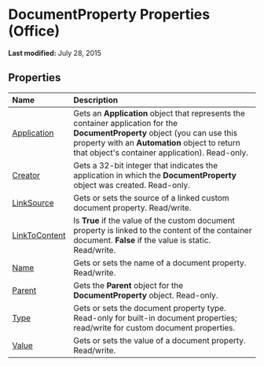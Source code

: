 
# DocumentProperty Properties (Office)

 **Last modified:** July 28, 2015


## Properties



|**Name**|**Description**|
|:-----|:-----|
| [Application](7ab10408-c796-92de-8603-ce67c5f0af34.md)|Gets an  **Application** object that represents the container application for the **DocumentProperty** object (you can use this property with an **Automation** object to return that object's container application). Read-only.|
| [Creator](ebe1203f-7aed-266e-0701-00da74da7066.md)|Gets a 32-bit integer that indicates the application in which the  **DocumentProperty** object was created. Read-only.|
| [LinkSource](3e3a6ebc-615a-298e-c40f-cbb6d5cf63e3.md)|Gets or sets the source of a linked custom document property. Read/write.|
| [LinkToContent](062df6df-cdee-81fc-3244-e229dacaa64e.md)|Is  **True** if the value of the custom document property is linked to the content of the container document. **False** if the value is static. Read/write.|
| [Name](b609c38e-71ca-e019-9852-fc7811dc798f.md)|Gets or sets the name of a document property. Read/write.|
| [Parent](4d6e4c41-09d2-7e0b-c35b-fde629c53c46.md)|Gets the  **Parent** object for the **DocumentProperty** object. Read-only.|
| [Type](a6a18498-7a71-b2fb-f037-195bddd70573.md)|Gets or sets the document property type. Read-only for built-in document properties; read/write for custom document properties.|
| [Value](2d66f8f7-0dfd-e3df-168f-1ca0dfbb0e70.md)|Gets or sets the value of a document property. Read/write.|
